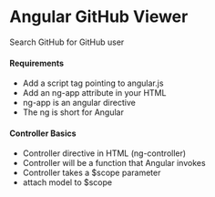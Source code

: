 # Angular GitHub Viewer

Search GitHub for GitHub user

#### Requirements
- Add a script tag pointing to angular.js
- Add an ng-app attribute in your HTML
- ng-app is an angular directive
- The ng is short for Angular

#### Controller Basics
- Controller directive in HTML (ng-controller)
- Controller will be a function that Angular invokes
- Controller takes a $scope parameter
- attach model to $scope
